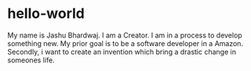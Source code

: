 # hello-world
My name is Jashu Bhardwaj. I am a Creator.  I am in a process to develop something new.
My prior goal is to be a software developer in a Amazon.
Secondly, i want to create an invention which  bring a drastic change in someones life.
